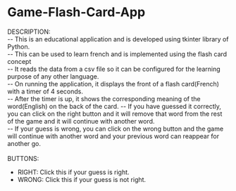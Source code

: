# Game-Flash-Card-App
DESCRIPTION:</br>
-- This is an educational application and is developed using tkinter library of Python.</br>
-- This can be used to learn french and is implemented using the flash card concept</br>
-- It reads the data from a csv file so it can be configured for the learning purpose of any other language. </br>
-- On running the application, it displays the front of a flash card(French) with a timer of 4 seconds.</br>
-- After the timer is up, it shows the corresponding meaning of the word(English) on the back of the card.
-- If you have guessed it correctly, you can click on the right button and it will remove that word from the rest of the game and it will continue with another word.</br>
-- If your guess is wrong, you can click on the wrong button and the game will continue with another word and your previous word can reappear for another go.</br>
</br>
BUTTONS: </br>
- RIGHT: Click this if your guess is right.</br>
- WRONG: Click this if your guess is not right. </br>
